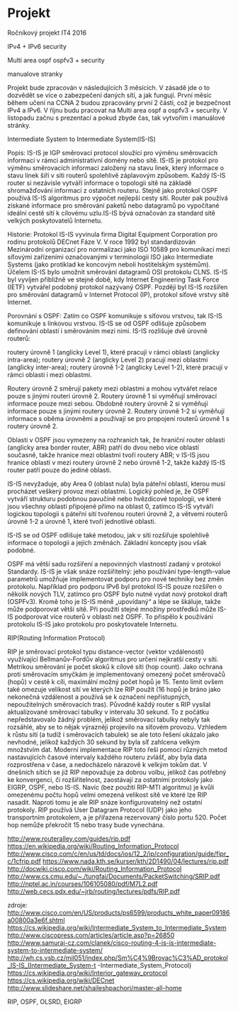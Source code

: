 # Projekt
Ročníkový projekt IT4 2016

IPv4 + IPv6 security

Multi area ospf
ospfv3 + security

manualove stranky

Projekt bude zpracován v následujících 3 měsících. V zásadě jde o to dozvědět se více o zabezpečení daných sítí,
a jak fungují. První měsíc během učení na CCNA 2 budou zpracovány první 2 části, což je bezpečnost IPv4 a IPv6. V říjnu
budu pracovat na Multi area ospf a ospfv3 + security. V listopadu začnu s prezentací a pokud zbyde čas, tak vytvořím i
manuálové stránky.

Intermediate System to Intermediate System(IS-IS)

Popis:
IS-IS je IGP směrovací protocol sloužící pro výměnu směrovacích informací v rámci administrativní domény nebo sítě.
IS-IS je protokol pro výměnu směrovacích informací založený na stavu linek, který informace o stavu linek šíří v síti
routerů spolehlivě záplavovým způsobem. Každý IS-IS router si nezávisle vytváří informace o topologii sítě na základě
shromažďování informací z ostatních routeru. Stejně jako protokol OSPF používá IS-IS algoritmus pro výpočet
nejlepší cesty sítí. Router pak používá získané informace pro směrování paketů nebo datagramů po vypočítané ideální cestě
sítí k cílovému uzlu.IS-IS bývá označován za standard sítě velkých poskytovatelů Internetu.

Historie:
Protokol IS-IS vyvinula firma Digital Equipment Corporation pro rodinu protokolů DECnet Fáze V. V roce 1992 byl
standardizován Mezinárodní organizací pro normalizaci jako ISO 10589 pro komunikaci mezi síťovými zařízeními označovanými v
terminologii ISO jako Intermediate Systems (jako protiklad ke koncovým neboli hostitelským systémům). Účelem IS-IS bylo
umožnit směrování datagramů OSI protokolu CLNS. IS-IS byl vyvíjen přibližně ve stejné době, kdy Internet Engineering Task
Force (IETF) vytvářel podobný protokol nazývaný OSPF.
Později byl IS-IS rozšířen pro směrování datagramů v Internet Protocol (IP), protokol síťové vrstvy sítě Internet.

Porovnání s OSPF:
Zatím co OSPF komunikuje s síťovou vrstvou, tak IS-IS komunikuje s linkovou vrstvou.
IS-IS se od OSPF odlišuje způsobem definování oblastí i směrováním mezi nimi. 
IS-IS rozlišuje dvě úrovně routerů:

routery úrovně 1 (anglicky Level 1), které pracují v rámci oblasti (anglicky intra-area);
routery úrovně 2 (anglicky Level 2) pracují mezi oblastmi (anglicky inter-area);
routery úrovně 1-2 (anglicky Level 1-2), které pracují v rámci oblasti i mezi oblastmi.

Routery úrovně 2 směrují pakety mezi oblastmi a mohou vytvářet relace pouze s jinými routeri úrovně 2. Routery úrovně
1 si vyměňují směrovací informace pouze mezi sebou. Obdobně routery úrovně 2 si vyměňují informace pouze s jinými
routery úrovně 2. Routery úrovně 1-2 si vyměňují informace s oběma úrovněmi a používají se pro propojení routerů
úrovně 1 s routery úrovně 2.

Oblasti v OSPF jsou vymezeny na rozhraních tak, že hraniční router oblasti (anglicky area border router, ABR) patří do
dvou nebo více oblastí současně, takže hranice mezi oblastmi tvoří routery ABR; v IS-IS jsou hranice oblastí v mezi
routery úrovně 2 nebo úrovně 1-2, takže každý IS-IS router patří pouze do jediné oblasti.

IS-IS nevyžaduje, aby Area 0 (oblast nula) byla páteřní oblastí, kterou musí procházet veškerý provoz mezi oblastmi.
Logický pohled je, že OSPF vytváří strukturu podobnou pavučině nebo hvězdicové topologii, ve které jsou všechny oblasti
připojené přímo na oblast 0, zatímco IS-IS vytváří logickou topologii s páteřní sítí tvořenou routeri úrovně 2, a větvemi
routerů úrovně 1-2 a úrovně 1, které tvoří jednotlivé oblasti.

IS-IS se od OSPF odlišuje také metodou, jak v síti rozšiřuje spolehlivě informace o topologii a jejích změnách. Základní
koncepty jsou však podobné.

OSPF má větší sadu rozšíření a nepovinných vlastností zadaný v protokol Standardy. IS-IS je však snáze rozšiřitelný: jeho
používání type-length-value parametrů umožňuje implementovat podporu pro nové techniky bez změn protokolu. Například pro
podporu IPv6 byl protokol IS-IS pouze rozšířen o několik nových TLV, zatímco pro OSPF bylo nutné vydat nový protokol draft
(OSPFv3). Kromě toho je IS-IS méně „upovídaný“ a lépe se škáluje, takže může podporovat větší sítě. Při použití stejné
množiny prostředků může IS-IS podporovat více routerů v oblasti než OSPF. To přispělo k používání protokolu IS-IS jako
protokolu pro poskytovatele Internetu.

RIP(Routing Information Protocol)

RIP je směrovací protokol typu distance-vector (vektor vzdálenosti) využívající Bellmanův-Fordův algoritmus pro určení nejkratší cesty v síti. Metrikou směrování je počet skoků k cílové síti (hop count). Jako ochrana proti směrovacím smyčkám je implementovaný omezený počet směrovačů (hopů) v cestě k cíli, maximální možný počet hopů je 15. Tento limit ovšem také omezuje velikost sítí ve kterých lze RIP použít (16 hopů je bráno jako nekonečná vzdálenost a používá se k označení nepřístupných, nepoužitelných směrovacích tras).
Původně každý router s RIP vysílal aktualizované směrovací tabulky v intervalu 30 sekund. To z počátku nepředstavovalo žádný problém, jelikož směrovací tabulky nebyly tak rozsáhlé, aby se to nějak výrazněji projevilo na síťovém provozu. Vzhledem k růstu sítí (a tudíž i směrovacích tabulek) se ale toto řešení ukázalo jako nevhodné, jelikož každých 30 sekund by byla síť zahlcena velkým množstvím dat. Moderní implementace RIP toto řeší pomocí různých metod nastavujících časové intervaly každého routeru zvlášť, aby byla data rozprostřena v čase, a nedocházelo nárazově k velkým tokům dat.
V dnešních sítích se již RIP nepovažuje za dobrou volbu, jelikož čas potřebný ke konvergenci, či rozšiřitelnost, zaostávají za ostatními protokoly jako EIGRP, OSPF, nebo IS-IS. Navíc (bez použití RIP-MTI algoritmu) je kvůli omezenému počtu hopů velmi omezená velikost sítě ve které lze RIP nasadit. Naproti tomu je ale RIP snáze konfigurovatelný než ostatní protokoly.
RIP používá User Datagram Protocol (UDP) jako jeho transportním protokolem, a je přiřazena rezervovaný číslo portu 520.
Počet hop nemůže překročit 15 nebo trasy bude vynechána.

http://www.routeralley.com/guides/rip.pdf
https://en.wikipedia.org/wiki/Routing_Information_Protocol
http://www.cisco.com/c/en/us/td/docs/ios/12_2/ip/configuration/guide/fipr_c/1cfrip.pdf
https://www.nada.kth.se/kurser/kth/2D1490/04/lectures/rip.pdf
http://docwiki.cisco.com/wiki/Routing_Information_Protocol
http://www.cs.cmu.edu/~./tungfai/Documents/PacketSwitching/SRIP.pdf
http://nptel.ac.in/courses/106105080/pdf/M7L2.pdf
http://web.cecs.pdx.edu/~jrb/routing/lectures/pdfs/RIP.pdf



zdroje:
http://www.cisco.com/en/US/products/ps6599/products_white_paper09186a00800a3e6f.shtml
https://cs.wikipedia.org/wiki/Intermediate_System_to_Intermediate_System
http://www.ciscopress.com/articles/article.asp?p=26850
http://www.samuraj-cz.com/clanek/cisco-routing-4-is-is-intermediate-system-to-intermediate-system/
http://wh.cs.vsb.cz/mil051/index.php/Sm%C4%9Brovac%C3%AD_protokol_IS-IS_(Intermediate_System-t
-Intermediate_System_Protocol)
https://cs.wikipedia.org/wiki/Interior_gateway_protocol
https://cs.wikipedia.org/wiki/DECnet
http://www.slideshare.net/shaileshpachori/master-all-home

RIP, OSPF, OLSRD, EIGRP


